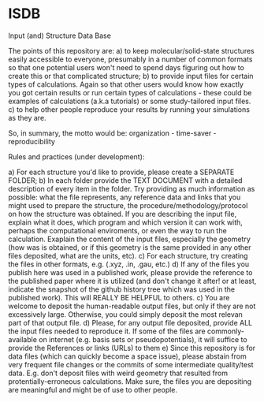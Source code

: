 # ISDB
Input (and) Structure Data Base

The points of this repository are:
a) to keep molecular/solid-state structures easily accessible to everyone, presumably in a number of common formats so that one potential users won't need to spend days figuring out how to create this or that complicated structure;
b) to provide input files for certain types of calculations. Again so that other users would know how exactly you got certain results or run certain types of calculations - these could be examples of calculations (a.k.a tutorials) or some study-tailored input files.
c) to help other people reproduce your results by running your simulations as they are.

So, in summary, the motto would be: organization - time-saver - reproducibility

Rules and practices (under development):

a) For each structure you'd like to provide, please create a SEPARATE FOLDER;
b) In each folder provide the TEXT DOCUMENT with a detailed description of every item in the folder. Try providing as much information as possible: what the file represents, any reference data and links that you might used to prepare the structure, the procedure/methodology/protocol on how the structure was obtained. If you are describing the input file, explain what it does, which program and which version it can work with, perhaps the computational enviroments, or even the way to run the calculation. Exaplain the content of the input files, especially the geometry (how was is obtained, or if this geometry is the same provided in any other files deposited, what are the units, etc).
c) For each structure, try creating the files in other formats, e.g. (.xyz, .in, .gau, etc.)
d) If any of the files you publish here was used in a published work, please provide the reference to the published paper where it is utilized (and don't change it after! or at least, indicate the snapshot of the github history tree which was used in the published work). This will REALLY BE HELPFUL to others.
c) You are welcome to deposit the human-readable output files, but only if they are not excessively large. Otherwise, you could simply deposit the most relevan part of that output file. 
d) Please, for any output file deposited, provide ALL the input files needed to reproduce it. If some of the files are commonly-available on internet (e.g. basis sets or pseudopotentials), it will suffice to provide the References or links (URLs) to them
e) Since this repository is for data files (which can quickly become a space issue), please abstain from very frequent file changes or the commits of some intermediate quality/test data. E.g. don't deposit files with weird geometry that resulted from protentially-erroneous calculations. Make sure, the files you are depositing are meaningful and might be of use to other people. 
